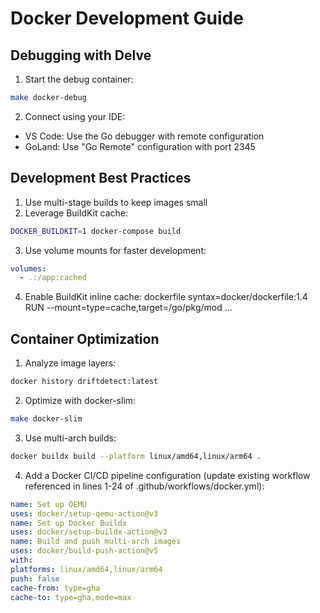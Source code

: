 # Docker Development Guide

## Debugging with Delve

1. Start the debug container: 

```bash
make docker-debug
```


2. Connect using your IDE:
- VS Code: Use the Go debugger with remote configuration
- GoLand: Use "Go Remote" configuration with port 2345

## Development Best Practices

1. Use multi-stage builds to keep images small
2. Leverage BuildKit cache:

```bash
DOCKER_BUILDKIT=1 docker-compose build
```


3. Use volume mounts for faster development:

```yaml
volumes:
  - .:/app:cached
```

4. Enable BuildKit inline cache:
dockerfile
syntax=docker/dockerfile:1.4
RUN --mount=type=cache,target=/go/pkg/mod ...

## Container Optimization

1. Analyze image layers:

```bash
docker history driftdetect:latest
```

2. Optimize with docker-slim:

```bash
make docker-slim
```

3. Use multi-arch builds:

```bash
docker buildx build --platform linux/amd64,linux/arm64 .
```

4. Add a Docker CI/CD pipeline configuration (update existing workflow referenced in lines 1-24 of .github/workflows/docker.yml):

```yaml
name: Set up QEMU
uses: docker/setup-qemu-action@v3
name: Set up Docker Buildx
uses: docker/setup-buildx-action@v3
name: Build and push multi-arch images
uses: docker/build-push-action@v5
with:
platforms: linux/amd64,linux/arm64
push: false
cache-from: type=gha
cache-to: type=gha,mode=max
